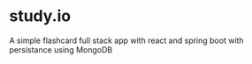 # study.io
A simple flashcard full stack app with react and spring boot with persistance using MongoDB

